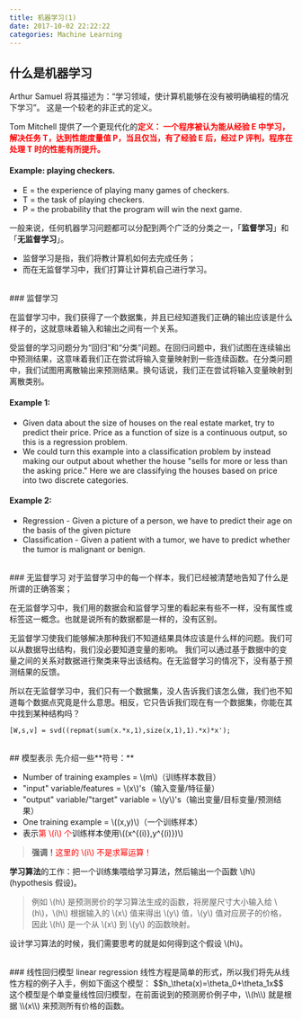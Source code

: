 ```yaml
---
title: 机器学习(1)
date: 2017-10-02 22:22:22
categories: Machine Learning
---
```


## 什么是机器学习

Arthur Samuel 将其描述为：“学习领域，使计算机能够在没有被明确编程的情况下学习”。 这是一个较老的非正式的定义。

Tom Mitchell 提供了一个更现代化的<font color="red">**定义：
一个程序被认为能从经验 E 中学习，解决任务 T，达到性能度量值 P，当且仅当，有了经验 E 后，经过 P 评判，程序在处理 T 时的性能有所提升。**</font>

<!--more-->

#### Example: playing checkers.
- E = the experience of playing many games of checkers.
- T = the task of playing checkers.
- P = the probability that the program will win the next game.

一般来说，任何机器学习问题都可以分配到两个广泛的分类之一，「**监督学习**」和「**无监督学习**」。

- 监督学习是指，我们将教计算机如何去完成任务；
- 而在无监督学习中，我们打算让计算机自己进行学习。

<br/>
### 监督学习

在监督学习中，我们获得了一个数据集，并且已经知道我们正确的输出应该是什么样子的，这就意味着输入和输出之间有一个关系。

受监督的学习问题分为“回归”和“分类”问题。在回归问题中，我们试图在连续输出中预测结果，这意味着我们正在尝试将输入变量映射到一些连续函数。在分类问题中，我们试图用离散输出来预测结果。换句话说，我们正在尝试将输入变量映射到离散类别。

#### Example 1:

- Given data about the size of houses on the real estate market, try to predict their price. Price as a function of size is a continuous output, so this is a regression problem.
- We could turn this example into a classification problem by instead making our output about whether the house "sells for more or less than the asking price." Here we are classifying the houses based on price into two discrete categories.

#### Example 2:
- Regression - Given a picture of a person, we have to predict their age on the basis of the given picture
- Classification - Given a patient with a tumor, we have to predict whether the tumor is malignant or benign.

<br/>
### 无监督学习
对于监督学习中的每一个样本，我们已经被清楚地告知了什么是所谓的正确答案；

在无监督学习中，我们用的数据会和监督学习里的看起来有些不一样，没有属性或标签这一概念。也就是说所有的数据都是一样的，没有区别。

无监督学习使我们能够解决那种我们不知道结果具体应该是什么样的问题。我们可以从数据导出结构，我们没必要知道变量的影响。
我们可以通过基于数据中的变量之间的关系对数据进行聚类来导出该结构。在无监督学习的情况下，没有基于预测结果的反馈。

所以在无监督学习中，我们只有一个数据集，没人告诉我们该怎么做，我们也不知道每个数据点究竟是什么意思。相反，它只告诉我们现在有一个数据集，你能在其中找到某种结构吗？

`[W,s,v] = svd((repmat(sum(x.*x,1),size(x,1),1).*x)*x');`

<br/>
## 模型表示
先介绍一些**符号：**

- Number of training examples = \\(m\\)（训练样本数目）
- "input" variable/features = \\(x\\)'s（输入变量/特征量）
- "output" variable/"target" variable = \\(y\\)'s（输出变量/目标变量/预测结果）
- One training example = \\((x,y)\\)（一个训练样本）
- 表示<font color="red">第 \\(i\\) 个</font>训练样本使用\\((x^{(i)},y^{(i)})\\) 

>**强调！**<font color="red">这里的 \\(i\\) 不是求幂运算！</font>

**学习算法**的工作：把一个训练集喂给学习算法，然后输出一个函数 \\(h\\) (hypothesis 假设)。

>例如 \\(h\\) 是预测房价的学习算法生成的函数，将房屋尺寸大小输入给 \\(h\\)，\\(h\\) 根据输入的 \\(x\\) 值来得出 \\(y\\) 值，\\(y\\) 值对应房子的价格，因此 \\(h\\) 是一个从 \\(x\\) 到 \\(y\\) 的函数映射。

设计学习算法的时候，我们需要思考的就是如何得到这个假设 \\(h\\)。

<br/>
### 线性回归模型 linear regression
线性方程是简单的形式，所以我们将先从线性方程的例子入手，例如下面这个模型：
$$h_\theta(x)=\theta_0+\theta_1x$$
这个模型是个单变量线性回归模型，在前面说到的预测房价例子中，\\(h\\) 就是根据 \\(x\\) 来预测所有价格的函数。